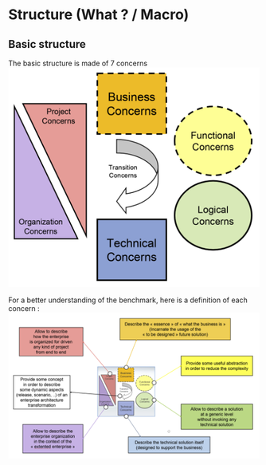 Structure (What ? / Macro)
==

Basic structure
-

The basic structure is made of 7 concerns
![alt text](https://github.com/iPlumb3r/pEAr4pEEr/blob/master/images/Overview_What_1.png)

For a better understanding of the benchmark, here is a definition of each concern :
![alt text](https://github.com/iPlumb3r/pEAr4pEEr/blob/master/images/How_ConcernsDefinition.png)
